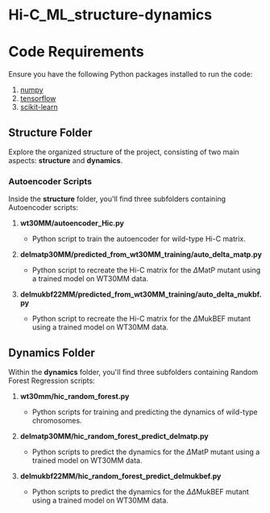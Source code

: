 # Hi-C_ML_structure-dynamics

# Code Requirements

Ensure you have the following Python packages installed to run the code:

1. [numpy](https://numpy.org/)
2. [tensorflow](https://www.tensorflow.org/)
3. [scikit-learn](https://scikit-learn.org/stable/)

## Structure Folder

Explore the organized structure of the project, consisting of two main aspects: **structure** and **dynamics**.

### Autoencoder Scripts

Inside the **structure** folder, you'll find three subfolders containing Autoencoder scripts:

1. **wt30MM/autoencoder_Hic.py**
   - Python script to train the autoencoder for wild-type Hi-C matrix.

2. **delmatp30MM/predicted_from_wt30MM_training/auto_delta_matp.py**
   - Python script to recreate the Hi-C matrix for the $\Delta$MatP mutant using a trained model on WT30MM data.

3. **delmukbf22MM/predicted_from_wt30MM_training/auto_delta_mukbf.py**
   - Python script to recreate the Hi-C matrix for the $\Delta$MukBEF mutant using a trained model on WT30MM data.

## Dynamics Folder

Within the **dynamics** folder, you'll find three subfolders containing Random Forest Regression scripts:

1. **wt30mm/hic_random_forest.py**
   - Python scripts for training and predicting the dynamics of wild-type chromosomes.

2. **delmatp30MM/hic_random_forest_predict_delmatp.py**
   - Python scripts to predict the dynamics for the $\Delta$MatP mutant using a trained model on WT30MM data.

3. **delmukbf22MM/hic_random_forest_predict_delmukbef.py**
   - Python scripts to predict the dynamics for the $\Delta\Delta$MukBEF mutant using a trained model on WT30MM data.
